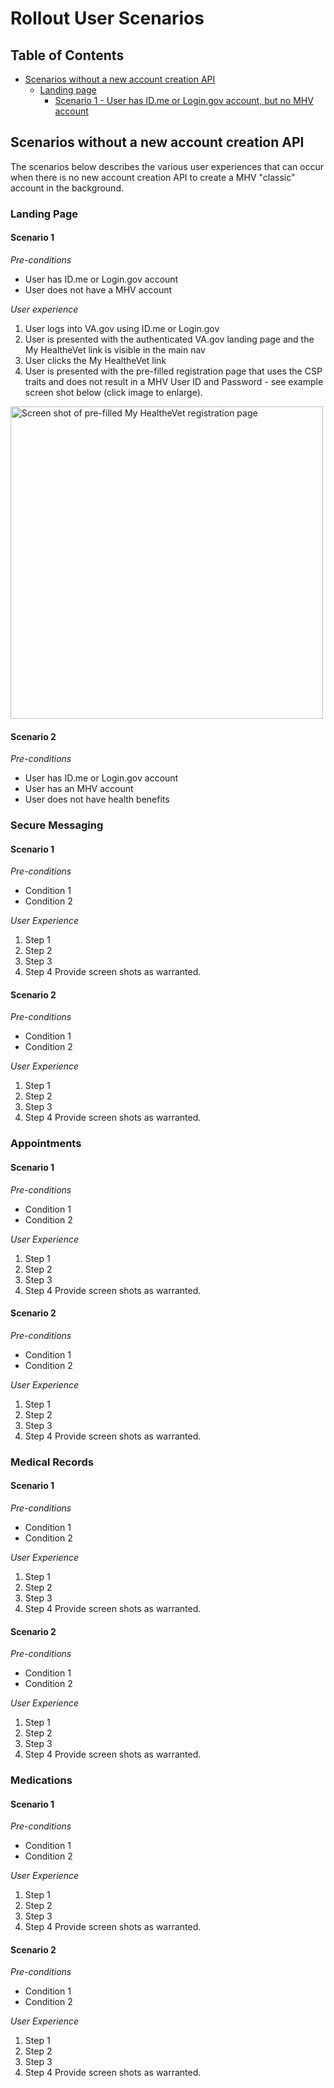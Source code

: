 # Rollout User Scenarios

## Table of Contents
- [Scenarios without a new account creation API](#scenarios-without-a-new-account-creation-api)
  - [Landing page](#landing-page)
     - [Scenario 1 - User has ID.me or Login.gov account, but no MHV account](#scenario-1)


## Scenarios without a new account creation API
The scenarios below describes the various user experiences that can occur when there is no new account creation API to create a MHV "classic" account in the background. 

### Landing Page

#### Scenario 1
*Pre-conditions*
- User has ID.me or Login.gov account
- User does not have a MHV account

*User experience*
1. User logs into VA.gov using ID.me or Login.gov
2. User is presented with the authenticated VA.gov landing page and the My HealtheVet link is visible in the main nav
3. User clicks the My HealtheVet link
4. User is presented with the pre-filled registration page that uses the CSP traits and does not result in a MHV User ID and Password - see example screen shot below (click image to enlarge).
<img width="500" alt="Screen shot of pre-filled My HealtheVet registration page" src="https://user-images.githubusercontent.com/69174644/230490489-be82a8bb-ffd8-4435-ae75-46a94df249f5.png" >


#### Scenario 2 
*Pre-conditions*
- User has ID.me or Login.gov account
- User has an MHV account
- User does not have health benefits

### Secure Messaging

#### Scenario 1
*Pre-conditions*
- Condition 1
- Condition 2

*User Experience*
1. Step 1
2. Step 2
3. Step 3
4. Step 4
Provide screen shots as warranted.


#### Scenario 2
*Pre-conditions*
- Condition 1
- Condition 2

*User Experience*
1. Step 1
2. Step 2
3. Step 3
4. Step 4
Provide screen shots as warranted.


### Appointments

#### Scenario 1
*Pre-conditions*
- Condition 1
- Condition 2

*User Experience*
1. Step 1
2. Step 2
3. Step 3
4. Step 4
Provide screen shots as warranted.


#### Scenario 2
*Pre-conditions*
- Condition 1
- Condition 2

*User Experience*
1. Step 1
2. Step 2
3. Step 3
4. Step 4
Provide screen shots as warranted.

### Medical Records

#### Scenario 1
*Pre-conditions*
- Condition 1
- Condition 2

*User Experience*
1. Step 1
2. Step 2
3. Step 3
4. Step 4
Provide screen shots as warranted.


#### Scenario 2
*Pre-conditions*
- Condition 1
- Condition 2

*User Experience*
1. Step 1
2. Step 2
3. Step 3
4. Step 4
Provide screen shots as warranted.

### Medications

#### Scenario 1
*Pre-conditions*
- Condition 1
- Condition 2

*User Experience*
1. Step 1
2. Step 2
3. Step 3
4. Step 4
Provide screen shots as warranted.


#### Scenario 2
*Pre-conditions*
- Condition 1
- Condition 2

*User Experience*
1. Step 1
2. Step 2
3. Step 3
4. Step 4
Provide screen shots as warranted.
